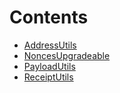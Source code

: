 

# Contents
- [AddressUtils](AddressUtils.sol/library.AddressUtils.md)
- [NoncesUpgradeable](NoncesUpgradeable.sol/abstract.NoncesUpgradeable.md)
- [PayloadUtils](PayloadUtils.sol/library.PayloadUtils.md)
- [ReceiptUtils](ReceiptUtils.sol/library.ReceiptUtils.md)
